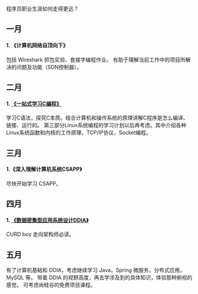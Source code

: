 程序员职业生涯如何走得更远？

## 一月

#### 1. 《计算机网络自顶向下》

包括 Wireshark 抓包实验、套接字编程作业。
有助于理解当前工作中的项目所解决的问题及功能（SDN控制器）。

## 二月

#### 1. [《一站式学习C编程》](http://akaedu.github.io/book/)

学习C语法，探究C本质。结合计算机和操作系统的原理讲解C程序是怎么编译、链接、运行的。
第三部分Linux系统编程的学习计划以后再考虑。其中介绍各种Linux系统函数和内核的工作原理，TCP/IP协议，Socket编程。

## 三月

#### 1.《深入理解计算机系统CSAPP》

尽快开始学习 CSAPP。

## 四月

#### 1. [《数据密集型应用系统设计DDIA》](https://vonng.gitbooks.io/ddia-cn)

CURD boy 走向架构师必读。

## 五月

有了计算机基础和 DDIA，考虑继续学习 Java，Spring 微服务，分布式应用，MySQL 等。
带着 DDIA 的视野高度，再去学涉及到的具体知识，体验那种俯视的感觉。
可考虑尚硅谷的免费项目课程。
